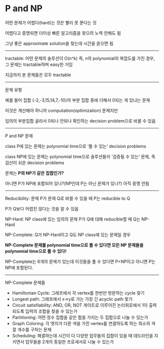 # P and NP
어떤 문제가 어렵다(hard)는 것은 빨리 못 푼다는 것

어렵다고 증명되면 더이상 빠른 알고리즘을 찾으려 노력 안해도 됨

그냥 좋은 approximate solution을 찾는데 시간을 쏟으면 됨

---

tractable: 어떤 문제의 솔루션이 O(n^k) 즉,  n의 polynomial의 복잡도를 가진 경우, 그 문제는 tractable하며 easy한 거임

지금까지 본 문제들은 모두 tractable

---

문제 유형

예를 들어 집합 {-2,-3,15,14,7,-10}의 부분 집합 중에 더해서 0되는 게 있냐는 문제

이것은 계산해야 하니까 computation(optimization) 문제지만

임의의 부분집합 골라서 0되나 안되나 확인하는 decision problem으로 바꿀 수 있음

---

P and NP 문제

class P에 있는 문제는 polynomial time으로 ‘풀 수 있는’ decision problems

class NP에 있는 문제는 polynomial time으로 솔루션들이 ‘검증될 수 있는’ 문제, 즉 검산이 쉬운 decision problems

문제는 **P와 NP가 같은 집합인가?**

아니면 P가 NP에 포함되어 있나?(NP인데 P는 아닌 문제가 있나?) 아직 증명 안됨

---

Reducibility: 문제 P가 문제 Q로 바뀔 수 있을 때 P는 reducible to Q

P가 Q보다 어렵진 않다는 것을 알 수 있음

NP-Hard: NP class에 있는 임의의 문제 P가 Q에 대해 reducible할 때 Q는 NP-Hard

NP-Complete: Q가 NP-Hard이고 Q도 NP class에 있는 문제일 경우

**NP-Complete 문제를 polynomial time으로 풀 수 있다면 모든 NP 문제들을 polynomial time으로 풀 수 있다!**

NP-Complete는 6개의 문제가 있는데 이것들을 풀 수 있다면 P=NP이고 아니면 P는 NP에 포함된다.

---

NP-Complete 문제들

- Hamiltonian Cycle: 그래프에서 각 vertex를 한번만 방문하는 cycle 찾기
- Longest path: 그래프에서 x→y로 가는 가장 긴 acyclic path 찾기
- Circuit satisfiability: AND, OR, NOT 게이트로 이루어진 논리회로에서 1이 출력되도록 입력의 조합을 찾을 수 있는가
- Partitioning: 어떤 정수 집합을 같은 합을 가지는 두 집합으로 나눌 수 있는가
- Graph Coloring: 각 엣지가 다른 색을 가진 vertex를 연결하도록 하는 최소의 색깔 개수를 구하는 문제
- Scheduling: 해결하는데 시간이 다 다양한 업무들의 집합이 있을 때 데드라인을 지키면서 업무들을 2개의 동일한 프로세서로 나눌 수 있는가

